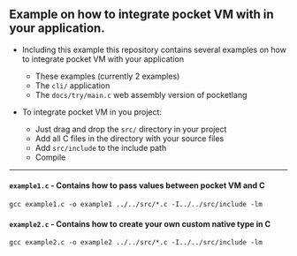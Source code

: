 ## Example on how to integrate pocket VM with in your application.

- Including this example this repository contains several examples on how to integrate
pocket VM with your application
  - These examples (currently 2 examples)
  - The `cli/` application
  - The `docs/try/main.c` web assembly version of pocketlang


- To integrate pocket VM in you project:
  - Just drag and drop the `src/` directory in your project
  - Add all C files in the directory with your source files
  - Add `src/include` to the include path
  - Compile

----

#### `example1.c` - Contains how to pass values between pocket VM and C
```
gcc example1.c -o example1 ../../src/*.c -I../../src/include -lm
```

#### `example2.c` - Contains how to create your own custom native type in C
```
gcc example2.c -o example2 ../../src/*.c -I../../src/include -lm
```

